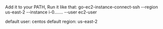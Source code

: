 Add it to your PATH,
Run it like that:
go-ec2-instance-connect-ssh --region us-east-2 --instance i-0....... --user ec2-user

default user: centos
default region: us-east-2
